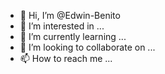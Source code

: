 - 👋 Hi, I’m @Edwin-Benito
- 👀 I’m interested in ...
- 🌱 I’m currently learning ...
- 💞️ I’m looking to collaborate on ...
- 📫 How to reach me ...

<!---
Edwin-Benito/Edwin-Benito is a ✨ special ✨ repository because its `README.md` (this file) appears on your GitHub profile.
You can click the Preview link to take a look at your changes.
--->
